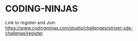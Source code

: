 # CODING-NINJAS
Link to register and Join   https://www.codingninjas.com/studio/challenges/striver-sde-challenge/register
